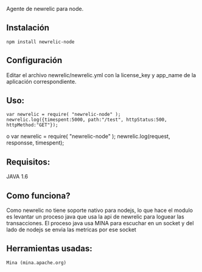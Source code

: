 Agente de newrelic para node.

## Instalación
	npm install newrelic-node

## Configuración
Editar el archivo newrelic/newrelic.yml con la license_key y app_name de la aplicación correspondiente.

## Uso:
	var newrelic = require( "newrelic-node" );
	newrelic.log({timespent:5000, path:"/test", httpStatus:500, httpMethod:"GET"});
	
o
	var newrelic = require( "newrelic-node" );
	newrelic.log(request, responsse, timespent);
	
## Requisitos:
JAVA 1.6

## Como funciona?
Como newrelic no tiene soporte nativo para nodejs, lo que hace el modulo es levantar un proceso java que usa la api de newrelic para loguear las transacciones. El proceso java usa MINA para escuchar en un socket y del lado de nodejs se envia las metricas por ese socket

## Herramientas usadas:
	Mina (mina.apache.org)


